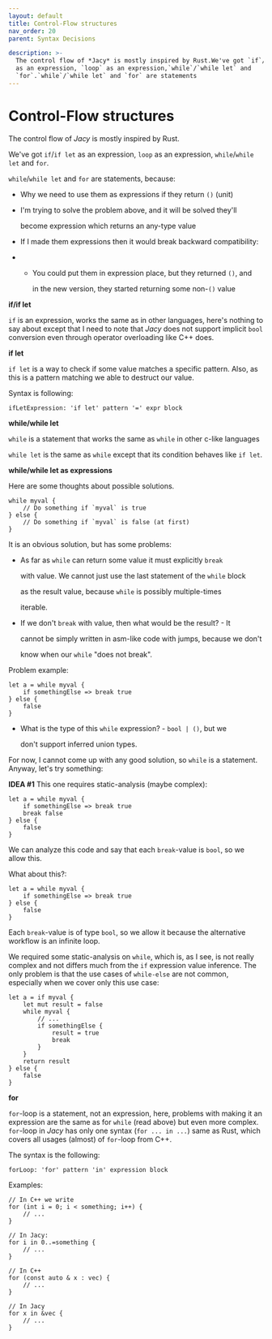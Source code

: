 ```yaml
---
layout: default
title: Control-Flow structures
nav_order: 20
parent: Syntax Decisions

description: >-
  The control flow of *Jacy* is mostly inspired by Rust.We've got `if`/`if let`
  as an expression, `loop` as an expression,`while`/`while let` and
  `for`.`while`/`while let` and `for` are statements
---
```


# Control-Flow structures



The control flow of _Jacy_ is mostly inspired by Rust.

We've got `if`/`if let` as an expression, `loop` as an expression, `while`/`while let` and `for`.

`while`/`while let` and `for` are statements, because:

* Why we need to use them as expressions if they return `()` (unit)
* I'm trying to solve the problem above, and it will be solved they'll

  become expression which returns an any-type value

* If I made them expressions then it would break backward compatibility:
* * You could put them in expression place, but they returned `()`, and

    in the new version, they started returning some non-`()` value

**if/if let**

`if` is an expression, works the same as in other languages, here's nothing to say about except that I need to note that _Jacy_ does not support implicit `bool` conversion even through operator overloading like C++ does.

**if let**

`if let` is a way to check if some value matches a specific pattern. Also, as this is a pattern matching we able to destruct our value.

Syntax is following:

```text
ifLetExpression: 'if let' pattern '=' expr block
```

**while/while let**

`while` is a statement that works the same as `while` in other c-like languages

`while let` is the same as `while` except that its condition behaves like `if let`.

**while/while let as expressions**

Here are some thoughts about possible solutions.

```text
while myval {
    // Do something if `myval` is true
} else {
    // Do something if `myval` is false (at first)
}
```

It is an obvious solution, but has some problems:

* As far as `while` can return some value it must explicitly `break`

  with value. We cannot just use the last statement of the `while` block

  as the result value, because `while` is possibly multiple-times

  iterable.

* If we don't `break` with value, then what would be the result? - It

  cannot be simply written in asm-like code with jumps, because we don't

  know when our `while` "does not break".

Problem example:

```text
let a = while myval {
    if somethingElse => break true
} else {
    false
}
```

* What is the type of this `while` expression? - `bool | ()`, but we

  don't support inferred union types.

For now, I cannot come up with any good solution, so `while` is a statement. Anyway, let's try something:

**IDEA \#1** This one requires static-analysis (maybe complex):

```text
let a = while myval {
    if somethingElse => break true
    break false
} else {
    false
}
```

We can analyze this code and say that each `break`-value is `bool`, so we allow this.

What about this?:

```text
let a = while myval {
    if somethingElse => break true
} else {
    false
}
```

Each `break`-value is of type `bool`, so we allow it because the alternative workflow is an infinite loop.

We required some static-analysis on `while`, which is, as I see, is not really complex and not differs much from the `if` expression value inference. The only problem is that the use cases of `while-else` are not common, especially when we cover only this use case:

```text
let a = if myval {
    let mut result = false
    while myval {
        // ...
        if somethingElse {
            result = true
            break
        }
    }
    return result
} else {
    false
}
```

**for**

`for`-loop is a statement, not an expression, here, problems with making it an expression are the same as for `while` (read above) but even more complex. `for`-loop in _Jacy_ has only one syntax (`for ... in ...`) same as Rust, which covers all usages (almost) of `for`-loop from C++.

The syntax is the following:

```text
forLoop: 'for' pattern 'in' expression block
```

Examples:

```text
// In C++ we write
for (int i = 0; i < something; i++) {
    // ...
}

// In Jacy:
for i in 0..=something {
    // ...
}

// In C++
for (const auto & x : vec) {
    // ...
}

// In Jacy
for x in &vec {
    // ...
}
```

